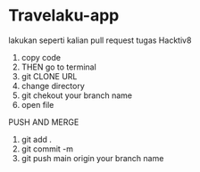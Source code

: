 # Travelaku-app

lakukan seperti kalian pull request tugas Hacktiv8

1. copy code
2. THEN go to terminal 
3. git CLONE URL
4. change directory
5. git chekout your branch name
6. open file




PUSH AND MERGE

1. git add .
2. git commit -m 
3. git push main origin your branch name
